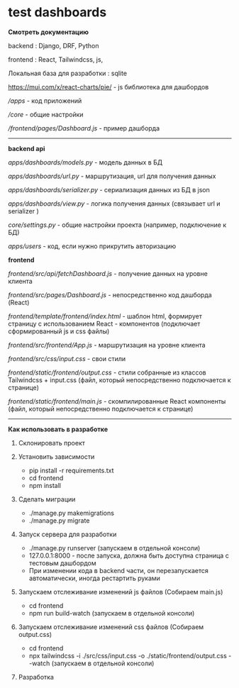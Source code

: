 # test dashboards

**Смотреть документацию**

backend : Django, DRF, Python

frontend : React, Tailwindcss, js, 

Локальная база для разработки : sqlite 

https://mui.com/x/react-charts/pie/  - js библиотека для дашбордов

_/apps_ - код приложений

_/core_ - общие настройки

_/frontend/pages/Dashboard.js_ - пример дашборда
____________________________________________________
**backend api**

_apps/dashboards/models.py_ - модель данных в БД

_apps/dashboards/url.py_ - маршрутизация, url для получения данных

_apps/dashboards/serializer.py_ - сериализация данных из БД в json

_apps/dashboards/view.py_ - логика получения данных   (связывает url и serializer )

_core/settings.py_ - общие настройки проекта (например, подключение к БД)

_apps/users_ - код, если нужно прикрутить авторизацию

**frontend**

_frontend/src/api/fetchDashboard.js_ - получение данных на уровне клиента

_frontend/src/pages/Dashboard.js_ - непосредственно код дашборда (React)

_frontend/template/frontend/index.html_ - шаблон html, формирует страницу с использованием React - компонентов (подключает сформированный js и css файлы)

_frontend/src/frontend/App.js_ - маршрутизация на уровне клиента

_frontend/src/css/input.css_  - свои стили

_frontend/static/frontend/output.css_ - стили собранные из классов  Tailwindcss + input.css  (файл, который непосредственно подключается к странице)

_frontend/static/frontend/main.js_ - скомпилированные React компоненты (файл, который непосредственно подключается к странице)
______________________________________________________________________________

**Как использовать в разработке**

1) Склонировать проект
2) Установить зависимости
    - pip install -r requirements.txt
    - cd frontend
    - npm install
3) Сделать миграции
    - ./manage.py makemigrations
    - ./manage.py migrate
4) Запуск сервера для разработки
    - ./manage.py runserver (запускаем в отдельной консоли)
    - 127.0.0.1:8000 - после запуска, должна быть доступна страница с тестовым дашбордом
    - При изменении кода в backend части, он перезапускается автоматически, иногда рестартить руками
5)  Запускаем отслеживание изменений js файлов (Собираем main.js)
    - cd frontend
    - npm run build-watch  (запускаем в отдельной консоли)

6) Запускаем отслеживание изменений css файлов (Собираем output.css)
    - cd frontend
    - npx tailwindcss -i ./src/css/input.css -o ./static/frontend/output.css --watch  (запускаем в отдельной консоли) 

7) Разработка
